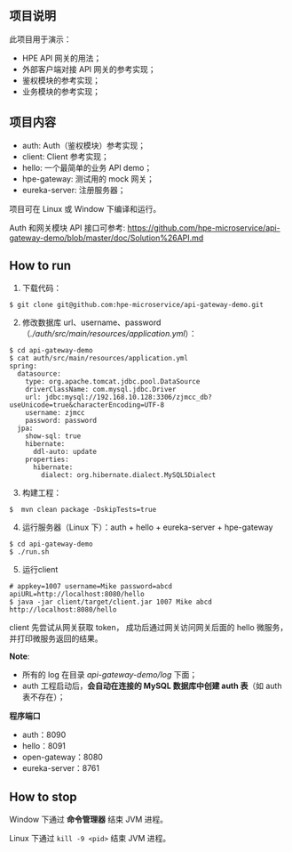 ## 项目说明
此项目用于演示：

- HPE API 网关的用法；
- 外部客户端对接 API 网关的参考实现；
- 鉴权模块的参考实现；
- 业务模块的参考实现；

## 项目内容
- auth: Auth（鉴权模块）参考实现；
- client: Client 参考实现；
- hello: 一个最简单的业务 API demo；
- hpe-gateway: 测试用的 mock 网关；
- eureka-server: 注册服务器；

项目可在 Linux 或 Window 下编译和运行。

Auth 和网关模块 API 接口可参考:
https://github.com/hpe-microservice/api-gateway-demo/blob/master/doc/Solution%26API.md

## How to run
1. 下载代码：
``` shell
$ git clone git@github.com:hpe-microservice/api-gateway-demo.git
```
2. 修改数据库 url、username、password（*./auth/src/main/resources/application.yml*）：
``` shell
$ cd api-gateway-demo
$ cat auth/src/main/resources/application.yml
spring:
  datasource:
    type: org.apache.tomcat.jdbc.pool.DataSource
    driverClassName: com.mysql.jdbc.Driver
    url: jdbc:mysql://192.168.10.128:3306/zjmcc_db?useUnicode=true&characterEncoding=UTF-8
    username: zjmcc
    password: password
  jpa:
    show-sql: true
    hibernate:
      ddl-auto: update
    properties:
      hibernate:
        dialect: org.hibernate.dialect.MySQL5Dialect
```
3. 构建工程：
``` shell
$  mvn clean package -DskipTests=true
```
4. 运行服务器（Linux 下）：auth + hello + eureka-server + hpe-gateway
``` shell
$ cd api-gateway-demo
$ ./run.sh
```
5. 运行client
``` shell
# appkey=1007 username=Mike password=abcd apiURL=http://localhost:8080/hello
$ java -jar client/target/client.jar 1007 Mike abcd http://localhost:8080/hello
```

client 先尝试从网关获取 token， 成功后通过网关访问网关后面的 hello 微服务，并打印微服务返回的结果。

**Note**:

- 所有的 log 在目录 *api-gateway-demo/log* 下面；
- auth 工程启动后，**会自动在连接的 MySQL 数据库中创建 auth 表**（如 auth 表不存在）；

**程序端口**

- auth：8090
- hello：8091
- open-gateway：8080
- eureka-server：8761

## How to stop
Window 下通过 **命令管理器** 结束 JVM 进程。

Linux 下通过 `kill -9 <pid>` 结束 JVM 进程。
